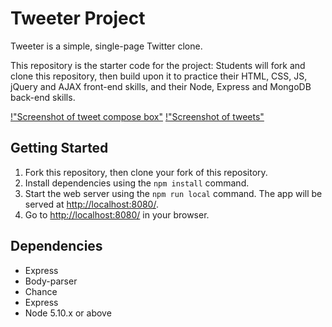 # Tweeter Project

Tweeter is a simple, single-page Twitter clone.

This repository is the starter code for the project: Students will fork and clone this repository, then build upon it to practice their HTML, CSS, JS, jQuery and AJAX front-end skills, and their Node, Express and MongoDB back-end skills.

[!"Screenshot of tweet compose box"](https://github.com/dhnascimento/tweeter/blob/master/docs/tweet-box.png)
[!"Screenshot of tweets"](https://github.com/dhnascimento/tweeter/blob/master/docs/tweets.png)


## Getting Started

1. Fork this repository, then clone your fork of this repository.
2. Install dependencies using the `npm install` command.
3. Start the web server using the `npm run local` command. The app will be served at <http://localhost:8080/>.
4. Go to <http://localhost:8080/> in your browser.

## Dependencies
- Express
- Body-parser
- Chance
- Express
- Node 5.10.x or above
